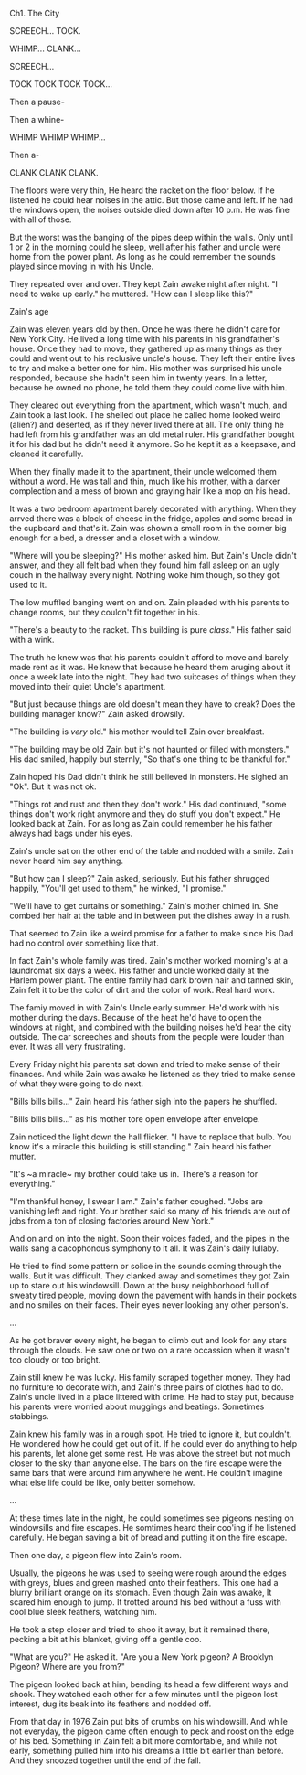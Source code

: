 Ch1. The City

SCREECH... TOCK.

WHIMP... CLANK...

SCREECH...

TOCK TOCK TOCK TOCK...

Then a pause-

Then a whine-

WHIMP WHIMP WHIMP...

Then a-

CLANK CLANK CLANK.

The floors were very thin, He heard the racket on the floor below. If he listened he could hear noises in the attic. But those came and left. If he had the windows open, the noises outside died down after 10 p.m. He was fine with all of those.

But the worst was the banging of the pipes deep within the walls. Only until 1 or 2 in the morning could he sleep, well after his father and uncle were home from the power plant. As long as he could remember the sounds played since moving in with his Uncle.

They repeated over and over. They kept Zain awake night after night. "I need to wake up early." he muttered. "How can I sleep like this?"


Zain's age






Zain was eleven years old by then. Once he was there he didn't care for New York City. He lived a long time with his parents in his grandfather's house. Once they had to move, they gathered up as many things as they could and went out to his reclusive uncle's house. They left their entire lives to try and make a better one for him. His mother was surprised his uncle responded, because she hadn't seen him in twenty years. In a letter, because he owned no phone, he told them they could come live with him.

They cleared out everything from the apartment, which wasn't much, and Zain took a last look. The shelled out place he called home looked weird (alien?) and deserted, as if they never lived there at all. The only thing he had left from his grandfather was an old metal ruler. His grandfather bought it for his dad but he didn't need it anymore. So he kept it as a keepsake, and cleaned it carefully.

When they finally made it to the apartment, their uncle welcomed them without a word. He was tall and thin, much like his mother, with a darker complection and a mess of brown and graying hair like a mop on his head.

It was a two bedroom apartment barely decorated with anything. When they arrved there was a block of cheese in the fridge, apples and some bread in the cupboard and that's it. Zain was shown a small room in the corner big enough for a bed, a dresser and a closet with a window.

"Where will you be sleeping?" His mother asked him. But Zain's Uncle didn't answer, and they all felt bad when they found him fall asleep on an ugly couch in the hallway every night. Nothing woke him though, so they got used to it.

The low muffled banging went on and on. Zain pleaded with his parents to change rooms, but they couldn't fit together in his.

"There's a beauty to the racket. This building is pure _class_." His father said with a wink.

The truth he knew was that his parents couldn't afford to move and barely made rent as it was. He knew that because he heard them aruging about it once a week late into the night. They had two suitcases of things when they moved into their quiet Uncle's apartment.

"But just because things are old doesn't mean they have to creak? Does the building manager know?" Zain asked drowsily.

"The building is _very_ old." his mother would tell Zain over breakfast.

"The building may be old Zain but it's not haunted or filled with monsters." His dad smiled, happily but sternly, "So that's one thing to be thankful for."

Zain hoped his Dad didn't think he still believed in monsters. He sighed an "Ok". But it was not ok.

"Things rot and rust and then they don't work." His dad continued, "some things don't work right anymore and they do stuff you don't expect." He looked back at Zain. For as long as Zain could remember he his father always had bags under his eyes. 

Zain's uncle sat on the other end of the table and nodded with a smile. Zain never heard him say anything.

"But how can I sleep?" Zain asked, seriously. But his father shrugged happily, "You'll get used to them," he winked, "I promise."

"We'll have to get curtains or something." Zain's mother chimed in. She combed her hair at the table and in between put the dishes away in a rush. 

That seemed to Zain like a weird promise for a father to make since his Dad had no control over something like that.

In fact Zain's whole family was tired. Zain's mother worked morning's at a laundromat six days a week. His father and uncle worked daily at the Harlem power plant. The entire family had dark brown hair and tanned skin, Zain felt it to be the color of dirt and the color of work. Real hard work.

The famiy moved in with Zain's Uncle early summer. He'd work with his mother during the days. Because of the heat he'd have to open the windows at night, and combined with the building noises he'd hear the city outside. The car screeches and shouts from the people were louder than ever. It was all very frustrating.

Every Friday night his parents sat down and tried to make sense of their finances. And while Zain was awake he listened as they tried to make sense of what they were going to do next. 

"Bills bills bills..." Zain heard his father sigh into the papers he shuffled.

"Bills bills bills..." as his mother tore open envelope after envelope.

Zain noticed the light down the hall flicker. "I have to replace that bulb. You know it's a miracle this building is still standing." Zain heard his father mutter.

"It's ~a miracle~ my brother could take us in. There's a reason for everything."

"I'm thankful honey, I swear I am." Zain's father coughed. "Jobs are vanishing left and right. Your brother said so many of his friends are out of jobs from a ton of closing factories around New York."

And on and on into the night. Soon their voices faded, and the pipes in the walls sang a cacophonous symphony to it all. It was Zain's daily lullaby.

He tried to find some pattern or solice in the sounds coming through the walls. But it was difficult. They clanked away and sometimes they got Zain up to stare out his windowsill. Down at the busy neighborhood full of sweaty tired people, moving down the pavement with hands in their pockets and no smiles on their faces. Their eyes never looking any other person's.

...

As he got braver every night, he began to climb out and look for any stars through the clouds. He saw one or two on a rare occassion when it wasn't too cloudy or too bright. 

Zain still knew he was lucky. His family scraped together money. They had no furniture to decorate with, and Zain's three pairs of clothes had to do. Zain's uncle lived in a place littered with crime. He had to stay put, because his parents were worried about muggings and beatings. Sometimes stabbings.

Zain knew his family was in a rough spot. He tried to ignore it, but couldn't. He wondered how he could get out of it. If he could ever do anything to help his parents, let alone get some rest. He was above the street but not much closer to the sky than anyone else. The bars on the fire escape were the same bars that were around him anywhere he went. He couldn't imagine what else life could be like, only better somehow.

...

At these times late in the night, he could sometimes see pigeons nesting on windowsills and fire escapes. He somtimes heard their coo'ing if he listened carefully. He began saving a bit of bread and putting it on the fire escape.

Then one day, a pigeon flew into Zain's room.

Usually, the pigeons he was used to seeing were rough around the edges with greys, blues and green mashed onto their feathers. This one had a blurry brilliant orange on its stomach. Even though Zain was awake, It scared him enough to jump. It trotted around his bed without a fuss with cool blue sleek feathers, watching him.

He took a step closer and tried to shoo it away, but it remained there, pecking a bit at his blanket, giving off a gentle coo.

"What are you?" He asked it. "Are you a New York pigeon? A Brooklyn Pigeon? Where are you from?"

The pigeon looked back at him, bending its head a few different ways and shook. They watched each other for a few minutes until the pigeon lost interest, dug its beak into its feathers and nodded off.




	


From that day in 1976 Zain put bits of crumbs on his windowsill. And while not everyday, the pigeon came often enough to peck and roost on the edge of his bed. Something in Zain felt a bit more comfortable, and while not early, something pulled him into his dreams a little bit earlier than before. And they snoozed together until the end of the fall.
